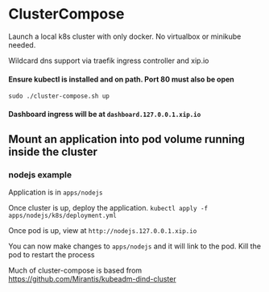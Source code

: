 # ClusterCompose

Launch a local k8s cluster with only docker. No virtualbox or minikube needed.

Wildcard dns support via traefik ingress controller and xip.io



#### Ensure kubectl is installed and on path. Port 80 must also be open

`sudo ./cluster-compose.sh up`

#### Dashboard ingress will be at `dashboard.127.0.0.1.xip.io`

## Mount an application into pod volume running inside the cluster

### nodejs example

Application is in `apps/nodejs`

Once cluster is up, deploy the application. `kubectl apply -f apps/nodejs/k8s/deployment.yml`

Once pod is up, view at `http://nodejs.127.0.0.1.xip.io`

You can now make changes to `apps/nodejs` and it will link to the pod. Kill the pod to restart the process

Much of cluster-compose is based from https://github.com/Mirantis/kubeadm-dind-cluster